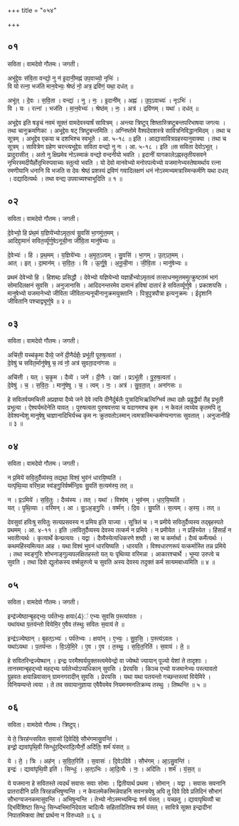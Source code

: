 +++
title = "०५४"

+++


## ०१
सविता। वामदेवो गौतमः। जगती।

अभू॑द्दे॒वः स॑वि॒ता वन्द्यो॒ नु न॑ इ॒दानी॒मह्न॑ उप॒वाच्यो॒ नृभिः॑ ।  
वि यो रत्ना॒ भज॑ति मान॒वेभ्यः॒ श्रेष्ठं॑ नो॒ अत्र॒ द्रवि॑णं॒ यथा॒ दध॑त् ॥

अभू॑त् । दे॒वः । स॒वि॒ता । वन्द्यः॑ । नु । नः॒ । इ॒दानी॑म् । अह्नः॑ । उ॒प॒ऽवाच्यः॑ । नृऽभिः॑ ।  
वि । यः । रत्ना॑ । भज॑ति । मा॒न॒वेभ्यः॑ । श्रेष्ठ॑म् । नः॒ । अत्र॑ । द्रवि॑णम् । यथा॑ । दध॑त् ॥

अभूद्देव इति षडृचं नवमं सूक्तं वामदेवस्यार्षं सावित्रम् । अन्त्या त्रिष्टुप् शिष्तास्त्रिष्टुबन्तपरिभाषया जगत्यः । तथा चानुक्रमणिका । अभूद्देवः षट् त्रिष्टुबन्तमिति । अग्निष्तोमे वैश्वदेवशस्त्रे सावित्रनिविद्धानमिदम् । तथा च सूत्रम् । अभूद्देव एकया च दशभिश्च स्वभूते । आ. ५-१८ ॥ इति । आद्यासावित्रग्रहस्यानुवाक्या । तथा च सूत्रम् । सावित्रेण ग्रहेण चरन्त्यभूद्देवः सविता वन्द्यो नु नः । आ. ५-१८ । इति ॥स सविता देवोऽभूत् । प्रादुरासीत् । अतो नु क्षिप्रमेव नोऽस्माकं वन्द्यो वन्दनीयो भवति । इदानीं यागकालेऽह्नस्तृतीयसवने नृभिरस्मदीयैर्होतृभिरुपवाच्यः स्तुत्यो भवति । यो देवो मानवेभ्यो मनोरपत्येभ्यो यजमानेभ्यस्तेषामर्थाय रत्ना रमणीयानि धनानि वि भजति स देवः श्रेष्ठं प्रशस्यं द्रविणं गवादिलक्षणं धनं नोऽस्मभ्यमत्रास्मिन्कर्मणि यथा दधत् । दद्यादित्यर्थः । तथा वन्द्य उपवाच्यश्चाभूदिति ॥ १ ॥

## ०२
सविता। वामदेवो गौतमः। जगती।

दे॒वेभ्यो॒ हि प्र॑थ॒मं य॒ज्ञिये॑भ्योऽमृत॒त्वं सु॒वसि॑ भा॒गमु॑त्त॒मम् ।  
आदिद्दा॒मानं॑ सवित॒र्व्यू॑र्णुषेऽनूची॒ना जी॑वि॒ता मानु॑षेभ्यः ॥

दे॒वेभ्यः॑ । हि । प्र॒थ॒मम् । य॒ज्ञिये॑भ्यः । अ॒मृ॒त॒ऽत्वम् । सु॒वसि॑ । भा॒गम् । उ॒त्ऽत॒मम् ।  
आत् । इत् । दा॒मान॑म् । स॒वि॒तः॒ । वि । ऊ॒र्णु॒षे॒ । अ॒नू॒ची॒ना । जी॒वि॒ता । मानु॑षेभ्यः ॥

प्रथमं देवेभ्यो हि । हिशब्दः प्रसिद्धौ । देवेभ्यो यज्ञियेभ्यो यज्ञार्हेभ्योऽमृतत्वं तत्साधनमुत्तममुत्क्रुष्टतमं भागं सोमादिलक्षनं सुवसि । अनुजानासि । आदिदनन्तरमेव दामानं हविषां दातारं हे सवितर्व्यूर्णुषे । प्रकाशयसि । मानुषेभ्यो यजमानेभ्यो जीविता जीवितान्यनूचीनानुक्रमयुक्तानि । पित्रुपुत्रपौत्रा इत्यनुक्रमः । ईदृशानि जीवितानि पश्चाद्व्यूर्णुषे ॥ २ ॥

## ०३
सविता। वामदेवो गौतमः। जगती।

अचि॑त्ती॒ यच्च॑कृ॒मा दैव्ये॒ जने॑ दी॒नैर्दक्षैः॒ प्रभू॑ती पूरुष॒त्वता॑ ।  
दे॒वेषु॑ च सवित॒र्मानु॑षेषु च॒ त्वं नो॒ अत्र॑ सुवता॒दना॑गसः ॥

अचि॑त्ती । यत् । च॒कृ॒म । दैव्ये॑ । जने॑ । दी॒नैः । दक्षः॑ । प्रऽभू॑ती । पु॒रु॒ष॒त्वता॑ ।  
दे॒वेषु॑ । च॒ । स॒वि॒तः॒ । मानु॑षेषु । च॒ । त्वम् । नः॒ । अत्र॑ । सु॒व॒ता॒त् । अना॑गसः ॥

हे सवितर्वयमचित्ती अप्रज्ञया दैव्ये जने देवे त्वयि दीनैर्दुर्बलैः पुत्रादिभिऋत्विग्भिर्व तथा दक्षैः प्रव्रुद्धैर्वा तैह् प्रभूती प्रभूत्या । ऐश्वर्यमदेनेति यावत् । पुरुषत्वता पुरुषवत्तया च यदागमश्च कृम । न केवलं त्वय्येव कृतमपि तु देवेश्वन्येशु मानुषेषु चाज्ञानादिभिर्यच्च कृम नः क्रुतवतोऽस्मान् त्वमत्रास्मिन्कर्मण्यनागसः सुवतात् । अनुजानीहि ॥ ३ ॥

## ०४
सविता। वामदेवो गौतमः। जगती।

न प्र॒मिये॑ सवि॒तुर्दैव्य॑स्य॒ तद्यथा॒ विश्वं॒ भुव॑नं धारयि॒ष्यति॑ ।  
यत्पृ॑थि॒व्या वरि॑म॒न्ना स्व॑ङ्गु॒रिर्वर्ष्म॑न्दि॒वः सु॒वति॑ स॒त्यम॑स्य॒ तत् ॥

न । प्र॒ऽमिये॑ । स॒वि॒तुः । दैव्य॑स्य । तत् । यथा॑ । विश्व॑म् । भुव॑नम् । धा॒र॒यि॒ष्यति॑ ।  
यत् । पृ॒थि॒व्याः । वरि॑मन् । आ । सु॒ऽअ॒ङ्गु॒रिः । वर्ष्म॑न् । दि॒वः । सु॒वति॑ । स॒त्यम् । अ॒स्य॒ । तत् ॥

देवसुवां हविःषु सवितुः सत्यप्रसवस्य न प्रमिय इति याज्या । सूत्रितं च । न प्रमीये सवितुर्दैव्यस्य तद्बृहस्पते प्रथमम् । आ. ४-११ । इति ॥सवितुर्दैव्यस्य देवस्य तत्कर्म न प्रमिये । न प्रमीयेत । न प्रहिंस्येत । हिंसार्हं न भवतीत्यर्थः । कृत्यार्थे केन्प्रत्ययः । यद्वा । दैव्यैस्येत्यधिकरणे शष्ठी । सा च कर्मार्था । दैव्यं कर्मेत्यर्थः । कथमहिंस्यमित्यत आह । यथा विश्वं भुवनं धारयिष्यति । धारयति । विश्वधारणरूपं यत्कर्मास्ति तन्न प्रमिये । तथा स्वङ्गुरिः शोभनाङ्गुल्यपलक्षितहस्तो यत् यः पृथिव्या वरिमन्ना । आकारश्चार्थे । भूम्या उरुत्वे च सुवति । तथा दिवो द्युलोकस्य वर्ष्मन्नुरुत्वे च सुवति अस्य देवस्य तदुक्तं कर्म सत्यमबाध्यमिति ॥ ४ ॥

## ०५
सविता। वामदेवो गौतमः। जगती।

इन्द्र॑ज्येष्ठान्बृ॒हद्भ्यः॒ पर्व॑तेभ्यः॒ क्षया{4}॑ एभ्यः सुवसि प॒स्त्या॑वतः ।  
यथा॑यथा प॒तय॑न्तो वियेमि॒र ए॒वैव त॑स्थुः सवितः स॒वाय॑ ते ॥

इन्द्र॑ऽज्येष्ठान् । बृ॒हत्ऽभ्यः॑ । पर्व॑तेभ्यः । क्षया॑न् । ए॒भ्यः॒ । सु॒व॒सि॒ । प॒स्त्य॑ऽवतः ।  
यथा॑ऽयथा । प॒तय॑न्तः । वि॒ऽये॒मि॒रे । ए॒व । ए॒व । त॒स्थुः॒ । स॒वि॒त॒रिति॑ । स॒वाय॑ । ते॒ ॥

हे सवितरिन्द्रज्येष्थान् । इन्द्रः परमैश्वर्ययुक्तस्त्वमेवेन्द्रो वा ज्येष्थो ज्यायान् पूज्यो येशां ते तादृशाः । तानस्मान्बृहद्भ्यो महद्भ्यः पर्वतेभ्योऽप्यधिकान् सुवसि । प्रेरयसि । किञ्च एभ्यो यजमानेभ्यः पस्त्यावतो ग्रुहवतः क्षयान्निवासान् ग्रामनगरादीन् सुवसि । प्रेरयसि । यथा यथा पतयन्तो गच्छन्तस्त्वां वियेमिरे । विनियम्यन्ते त्वया । ते तव सवायानुज्ञाया एवैवैवमेव नियमनमनतिक्रम्य तस्थुः । तिष्थन्ति ॥ ५ ॥

## ०६
सविता। वामदेवो गौतमः। त्रिष्टुप्।

ये ते॒ त्रिरह॑न्त्सवितः स॒वासो॑ दि॒वेदि॑वे॒ सौभ॑गमासु॒वन्ति॑ ।  
इन्द्रो॒ द्यावा॑पृथि॒वी सिन्धु॑र॒द्भिरा॑दि॒त्यैर्नो॒ अदि॑तिः॒ शर्म॑ यंसत् ॥

ये । ते॒ । त्रिः । अह॑न् । स॒वि॒त॒रिति॑ । स॒वासः॑ । दि॒वेऽदि॑वे । सौभ॑गम् । आ॒ऽसु॒वन्ति॑ ।  
इन्द्रः॑ । द्यावा॑पृथि॒वी इति॑ । सिन्धुः॑ । अ॒त्ऽभिः । आ॒दि॒त्यैः । नः॒ । अदि॑तिः । शर्म॑ । यं॒स॒त् ॥

ये यजमाना हे सवितस्ते त्वदर्थं सवासः सवाः सोमाः । द्वितीयार्थ प्रथमा । सोमान् । यद्वा । सवासः सवनानि प्रातरादीनि प्रति त्रिरहन्नभिषुण्वन्ति । न केवलमेकस्मिन्नेवाहनि सवनत्रयेषु अपि तु दिवे दिवे प्रतिदिनं सौभागं सौभाग्यजनकमासुवन्ति । अभिषुन्वन्ति । तेभ्यो नोऽस्मभ्यमिन्द्रः शर्म यंसत् । यच्छतु । द्यावापृथिव्यौ चा द्भिर्विशिष्टा सिन्धुः सिन्ध्वभिमानिदेवता चादित्यैः सहितादितिश्च शर्म यंसत् । सावित्रे सूक्त इन्द्रादीनां निपातमिक्त्वा तेषां प्रार्थना न विरुध्यते ॥ ६ ॥